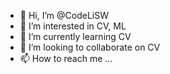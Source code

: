 - 👋 Hi, I’m @CodeLiSW
- 👀 I’m interested in CV, ML
- 🌱 I’m currently learning CV
- 💞️ I’m looking to collaborate on CV
- 📫 How to reach me ...

<!---
CodeLiSW/CodeLiSW is a ✨ special ✨ repository because its `README.md` (this file) appears on your GitHub profile.
You can click the Preview link to take a look at your changes.
--->
